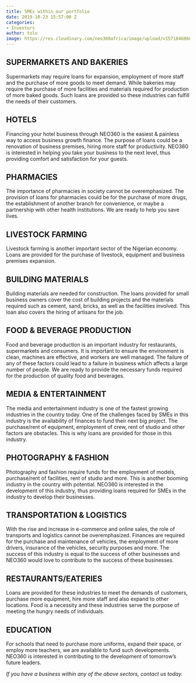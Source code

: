 ```yaml
---
title: SMEs within our portfolio
date: 2019-10-23 15:57:00 Z
categories:
- Investors
author: tolu
image: https://res.cloudinary.com/neo360africa/image/upload/v1571846868/NEO360%20BLOG/mr-autthaporn-pradidpong-EZt7OJagHyY-unsplash_oohypy.jpg
---
```


## **SUPERMARKETS AND BAKERIES**

Supermarkets may require loans for expansion, employment of more staff and the purchase of more goods to meet demand. While bakeries may require the purchase of more facilities and materials required for production of more baked goods. Such loans are provided so these industries can fulfill the needs of their customers.

## **HOTELS**

Financing your hotel business through NEO360 is the easiest & painless way to access business growth finance. The purpose of loans could be a renovation of business premises, hiring more staff for productivity. NEO360 is interested in helping you take your business to the next level, thus providing comfort and satisfaction for your guests.

## **PHARMACIES**

The importance of pharmacies in society cannot be overemphasized. The provision of loans for pharmacies could be for the purchase of more drugs, the establishment of another branch for convenience, or maybe a partnership with other health institutions. We are ready to help you save lives.

## **LIVESTOCK FARMING**

Livestock farming is another important sector of the Nigerian economy. Loans are provided for the purchase of livestock, equipment and business premises expansion. 

## **BUILDING MATERIALS**

Building materials are needed for construction. The loans provided for small business owners cover the cost of building projects and the materials required such as cement, sand, bricks, as well as the facilities involved. This loan also covers the hiring of artisans for the job.

## **FOOD & BEVERAGE PRODUCTION**

Food and beverage production is an important industry for restaurants, supermarkets and consumers. It is important to ensure the environment is clean, machines are effective, and workers are well managed. The failure of any of these factors could lead to a failure in business which affects a large number of people. We are ready to provide the necessary funds required for the production of quality food and beverages.

## **MEDIA & ENTERTAINMENT**

The media and entertainment industry is one of the fastest growing industries in the country today. One of the challenges faced by SMEs in this industry is the availability of finances to fund their next big project. The purchase/rent of equipment, employment of crew, rent of studio and other factors are obstacles. This is why loans are provided for those in this industry.

## **PHOTOGRAPHY & FASHION**

Photography and fashion require funds for the employment of models, purchase/rent of facilities, rent of studio and more. This is another booming industry in the country with potential. NEO360 is interested in the development of this industry, thus providing loans required for SMEs in the industry to develop their businesses.

## **TRANSPORTATION & LOGISTICS**

With the rise and increase in e-commerce and online sales, the role of transports and logistics cannot be overemphasized. Finances are required for the purchase and maintenance of vehicles, the employment of more drivers, insurance of the vehicles, security purposes and more. The success of this industry is equal to the success of other businesses and NEO360 would love to contribute to the success of these businesses.

## **RESTAURANTS/EATERIES**

Loans are provided for these industries to meet the demands of customers, purchase more equipment, hire more staff and also expand to other locations. Food is a necessity and these industries serve the purpose of meeting the hungry needs of individuals.

## **EDUCATION**

For schools that need to purchase more uniforms, expand their space, or employ more teachers, we are available to fund such developments. NEO360 is interested in contributing to the development of tomorrow’s future leaders. <br/>


*If you have a business within any of the above sectors, contact us today.*

